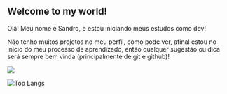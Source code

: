 ## Welcome to my world! 

Olá! Meu nome é Sandro, e estou iniciando meus estudos como dev!

Não tenho muitos projetos no meu perfil, como pode ver, afinal estou no início do meu processo de aprendizado, então qualquer sugestão ou dica será sempre bem vinda (principalmente de git e github)!

<picture>
<source
  srcset="https://github-readme-stats.vercel.app/api?username=Sandro-Gomes&show_icons=true&theme=dark"
  media="(prefers-color-scheme: dark)"
/>
<source
  srcset="https://github-readme-stats.vercel.app/api?username=Sandro-Gomes&show_icons=true"
  media="(prefers-color-scheme: light), (prefers-color-scheme: no-preference)"
/>
<img src="https://github-readme-stats.vercel.app/api?username=Sandro-Gomes&show_icons=true" />
</picture>

![Top Langs](https://github-readme-stats.vercel.app/api/top-langs/?username=Sandro-Gomes&layout=compact&theme=dark)
